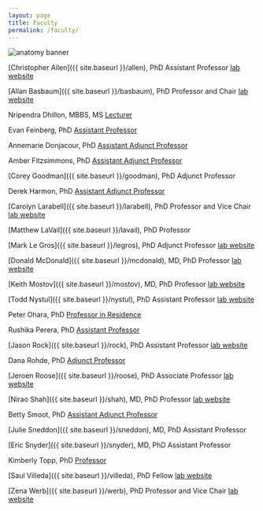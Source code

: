 ```yaml
---
layout: page
title: Faculty
permalink: /faculty/
---
```


![anatomy banner](../img/banner.jpg) 

[Christopher Allen]({{ site.baseurl }}/allen), PhD Assistant Professor	[lab website](http://sabre.ucsf.edu/faculty/christopher_allen.html) 

[Allan Basbaum]({{ site.baseurl }}/basbaum), PhD 	Professor and Chair   [lab website](http://basbaumlab.ucsf.edu)

Nripendra Dhillon, MBBS, MS [Lecturer](https://directory.ucsf.edu/?q=Nripendra+Dhillon)

Evan Feinberg, PhD [Assistant Professor](https://directory.ucsf.edu/people/search/id/112949)

Annemarie Donjacour, PhD	[Assistant Adjunct Professor](https://directory.ucsf.edu/?q=Annemarie+Donjacour) 

Amber Fitzsimmons, PhD  [Assistant Adjunct Professor](https://directory.ucsf.edu/?q=Amber+Fitzsimmons)
  
[Corey Goodman]({{ site.baseurl }}/goodman), PhD Adjunct Professor

Derek Harmon, PhD [Assistant Adjunct Professor](https://directory.ucsf.edu/people/search/id/113046)	  

[Carolyn Larabell]({{ site.baseurl }}/larabell), PhD 	Professor and Vice Chair	[lab website](http://ncxt.lbl.gov/)  

[Matthew LaVail]({{ site.baseurl }}/lavail), PhD 	Professor	  

[Mark Le Gros]({{ site.baseurl }}/legros), PhD	Adjunct Professor	[lab website](http://ncxt.lbl.gov/)

[Donald McDonald]({{ site.baseurl }}/mcdonald), MD, PhD 	Professor	[lab website](http://mcdonald.ucsf.edu/)  

[Keith Mostov]({{ site.baseurl }}/mostov), MD, PhD 	Professor	[lab website](http://mostovlab.ucsf.edu)  

[Todd Nystul]({{ site.baseurl }}/nystul), PhD 	Assistant Professor		[lab website](http://nystullab.ucsf.edu/) 

Peter Ohara, PhD	[Professor in Residence](https://directory.ucsf.edu/?q=peter+ohara) 

Rushika Perera, PhD [Assistant Professor](https://directory.ucsf.edu/?q=Rushika+Perera)

[Jason Rock]({{ site.baseurl }}/rock), PhD 	Assistant Professor	   [lab website](http://rocklab.ucsf.edu/) 

Dana Rohde, PhD	 [Adjunct Professor](https://directory.ucsf.edu/?q=Dana+Rohde)   

[Jeroen Roose]({{ site.baseurl }}/roose), PhD 	Associate Professor		[lab website](http://rooselab.ucsf.edu)  

[Nirao Shah]({{ site.baseurl }}/shah), MD, PhD 	 Professor 	[lab website](http://shahlab.ucsf.edu/) 

Betty Smoot, PhD	[Assistant Adjunct Professor](https://directory.ucsf.edu/?q=betty+smoot)

[Julie Sneddon]({{ site.baseurl }}/sneddon), MD, PhD 	Assistant Professor 

[Eric Snyder]({{ site.baseurl }}/snyder), MD, PhD 	Assistant Professor 	

Kimberly Topp, PhD	[Professor](https://directory.ucsf.edu/?q=Kimberly+Topp)  

[Saul Villeda]({{ site.baseurl }}/villeda), PhD 	Fellow 	[lab website](http://villedalab.ucsf.edu/) 

[Zena Werb]({{ site.baseurl }}/werb), PhD 	Professor and Vice Chair	[lab website](http://werblab.ucsf.edu)	 













 



